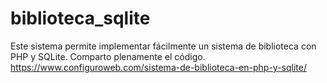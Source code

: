 # biblioteca_sqlite
Este sistema permite implementar fácilmente un sistema de biblioteca con PHP y SQLite. Comparto plenamente el código.
https://www.configuroweb.com/sistema-de-biblioteca-en-php-y-sqlite/
